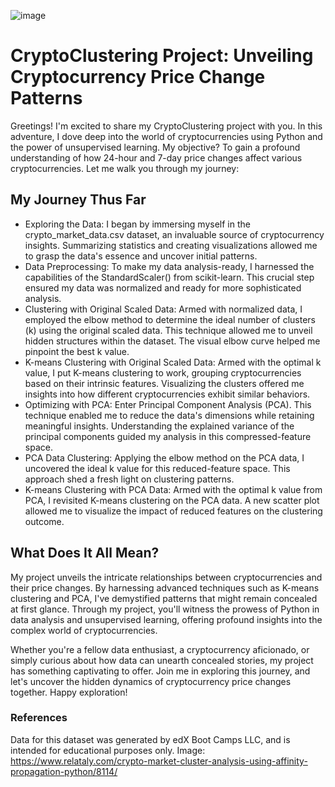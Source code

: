 ![image](https://github.com/mehpree/CryptoClustering/assets/131678606/156c4619-97c8-4a19-a012-82f65eeb193f)
# CryptoClustering Project: Unveiling Cryptocurrency Price Change Patterns

Greetings! I'm excited to share my CryptoClustering project with you. In this adventure, I dove deep into the world of cryptocurrencies using Python and the power of unsupervised learning. My objective? To gain a profound understanding of how 24-hour and 7-day price changes affect various cryptocurrencies. Let me walk you through my journey:

## My Journey Thus Far
* Exploring the Data: I began by immersing myself in the crypto_market_data.csv dataset, an invaluable source of cryptocurrency insights. Summarizing statistics and creating visualizations allowed me to grasp the data's essence and uncover initial patterns.
* Data Preprocessing: To make my data analysis-ready, I harnessed the capabilities of the StandardScaler() from scikit-learn. This crucial step ensured my data was normalized and ready for more sophisticated analysis.
* Clustering with Original Scaled Data: Armed with normalized data, I employed the elbow method to determine the ideal number of clusters (k) using the original scaled data. This technique allowed me to unveil hidden structures within the dataset. The visual elbow curve helped me pinpoint the best k value.
* K-means Clustering with Original Scaled Data: Armed with the optimal k value, I put K-means clustering to work, grouping cryptocurrencies based on their intrinsic features. Visualizing the clusters offered me insights into how different cryptocurrencies exhibit similar behaviors.
* Optimizing with PCA: Enter Principal Component Analysis (PCA). This technique enabled me to reduce the data's dimensions while retaining meaningful insights. Understanding the explained variance of the principal components guided my analysis in this compressed-feature space.
* PCA Data Clustering: Applying the elbow method on the PCA data, I uncovered the ideal k value for this reduced-feature space. This approach shed a fresh light on clustering patterns.
* K-means Clustering with PCA Data: Armed with the optimal k value from PCA, I revisited K-means clustering on the PCA data. A new scatter plot allowed me to visualize the impact of reduced features on the clustering outcome.

## What Does It All Mean?
My project unveils the intricate relationships between cryptocurrencies and their price changes. By harnessing advanced techniques such as K-means clustering and PCA, I've demystified patterns that might remain concealed at first glance. Through my project, you'll witness the prowess of Python in data analysis and unsupervised learning, offering profound insights into the complex world of cryptocurrencies.

Whether you're a fellow data enthusiast, a cryptocurrency aficionado, or simply curious about how data can unearth concealed stories, my project has something captivating to offer. Join me in exploring this journey, and let's uncover the hidden dynamics of cryptocurrency price changes together. Happy exploration!
      
### References
Data for this dataset was generated by edX Boot Camps LLC, and is intended for educational purposes only.
Image: https://www.relataly.com/crypto-market-cluster-analysis-using-affinity-propagation-python/8114/
